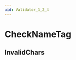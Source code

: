 ```yaml
---
uid: Validator_1_2_4
---
```


# CheckNameTag

## InvalidChars

<!-- Description, Properties, ... sections are auto-generated. -->
<!-- REPLACE ME AUTO-GENERATION -->

<!-- Uncomment to add extra details -->
<!--### Details-->

<!-- Uncomment to add example code -->
<!--### Example code-->
